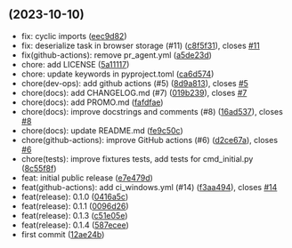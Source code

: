 ##  (2023-10-10)

* fix: cyclic imports ([eec9d82](https://github.com/sergerdn/py-bas-automation/commit/eec9d82))
* fix: deserialize task in browser storage (#11) ([c8f5f31](https://github.com/sergerdn/py-bas-automation/commit/c8f5f31)), closes [#11](https://github.com/sergerdn/py-bas-automation/issues/11)
* fix(github-actions): remove pr_agent.yml ([a5de23d](https://github.com/sergerdn/py-bas-automation/commit/a5de23d))
* chore: add LICENSE ([5a11117](https://github.com/sergerdn/py-bas-automation/commit/5a11117))
* chore: update keywords in pyproject.toml ([ca6d574](https://github.com/sergerdn/py-bas-automation/commit/ca6d574))
* chore(dev-ops): add github actions (#5) ([8d9a813](https://github.com/sergerdn/py-bas-automation/commit/8d9a813)), closes [#5](https://github.com/sergerdn/py-bas-automation/issues/5)
* chore(docs): add CHANGELOG.md (#7) ([019b239](https://github.com/sergerdn/py-bas-automation/commit/019b239)), closes [#7](https://github.com/sergerdn/py-bas-automation/issues/7)
* chore(docs): add PROMO.md ([fafdfae](https://github.com/sergerdn/py-bas-automation/commit/fafdfae))
* chore(docs): improve docstrings and comments (#8) ([16ad537](https://github.com/sergerdn/py-bas-automation/commit/16ad537)), closes [#8](https://github.com/sergerdn/py-bas-automation/issues/8)
* chore(docs): update README.md ([fe9c50c](https://github.com/sergerdn/py-bas-automation/commit/fe9c50c))
* chore(github-actions): improve GitHub actions (#6) ([d2ce67a](https://github.com/sergerdn/py-bas-automation/commit/d2ce67a)), closes [#6](https://github.com/sergerdn/py-bas-automation/issues/6)
* chore(tests): improve fixtures tests, add tests for cmd_initial.py ([8c55f8f](https://github.com/sergerdn/py-bas-automation/commit/8c55f8f))
* feat: initial public release ([e7e479d](https://github.com/sergerdn/py-bas-automation/commit/e7e479d))
* feat(github-actions): add ci_windows.yml (#14) ([f3aa494](https://github.com/sergerdn/py-bas-automation/commit/f3aa494)), closes [#14](https://github.com/sergerdn/py-bas-automation/issues/14)
* feat(release): 0.1.0 ([0416a5c](https://github.com/sergerdn/py-bas-automation/commit/0416a5c))
* feat(release): 0.1.1 ([0096d26](https://github.com/sergerdn/py-bas-automation/commit/0096d26))
* feat(release): 0.1.3 ([c51e05e](https://github.com/sergerdn/py-bas-automation/commit/c51e05e))
* feat(release): 0.1.4 ([587ecee](https://github.com/sergerdn/py-bas-automation/commit/587ecee))
* first commit ([12ae24b](https://github.com/sergerdn/py-bas-automation/commit/12ae24b))




